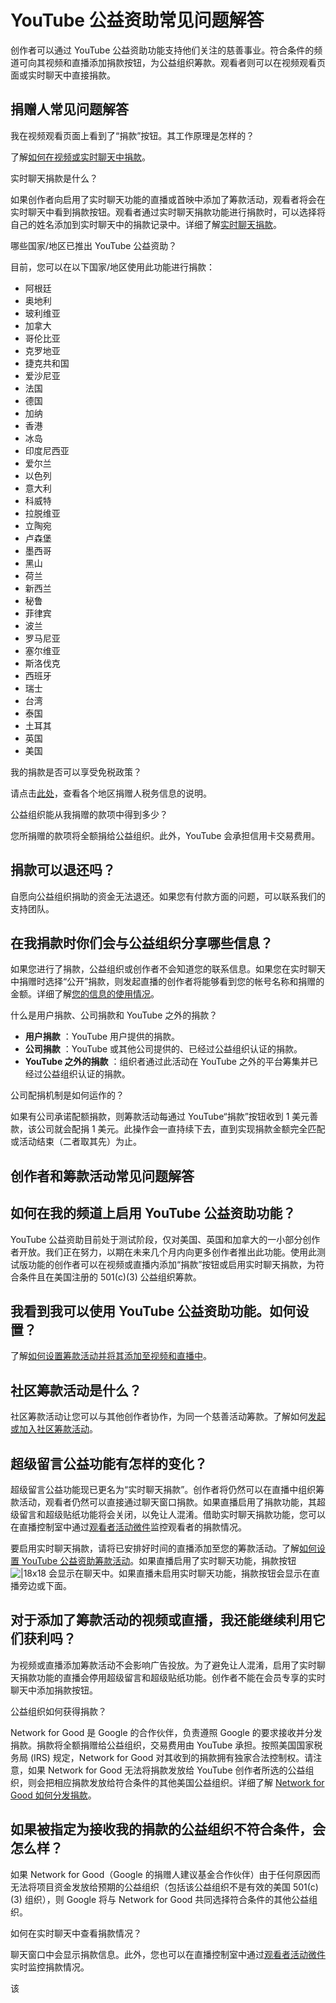 # YouTube 公益资助常见问题解答

创作者可以通过 YouTube 公益资助功能支持他们关注的慈善事业。符合条件的频道可向其视频和直播添加捐款按钮，为公益组织筹款。观看者则可以在视频观看页面或实时聊天中直接捐款。

## 捐赠人常见问题解答

我在视频观看页面上看到了“捐款”按钮。其工作原理是怎样的？

了解[如何在视频或实时聊天中捐款](https://support.google.com/youtube/answer/6318560)。

实时聊天捐款是什么？

如果创作者向启用了实时聊天功能的直播或首映中添加了筹款活动，观看者将会在实时聊天中看到捐款按钮。观看者通过实时聊天捐款功能进行捐款时，可以选择将自己的姓名添加到实时聊天中的捐款记录中。详细了解[实时聊天捐款](https://support.google.com/youtube/answer/6318560#live_chat)。

哪些国家/地区已推出 YouTube 公益资助？

目前，您可以在以下国家/地区使用此功能进行捐款：

* 阿根廷
* 奥地利
* 玻利维亚
* 加拿大
* 哥伦比亚
* 克罗地亚
* 捷克共和国
* 爱沙尼亚
* 法国
* 德国
* 加纳
* 香港
* 冰岛
* 印度尼西亚
* 爱尔兰
* 以色列
* 意大利
* 科威特
* 拉脱维亚
* 立陶宛
* 卢森堡
* 墨西哥
* 黑山
* 荷兰
* 新西兰
* 秘鲁
* 菲律宾
* 波兰
* 罗马尼亚
* 塞尔维亚
* 斯洛伐克
* 西班牙
* 瑞士
* 台湾
* 泰国
* 土耳其
* 英国
* 美国

我的捐款是否可以享受免税政策？

请点击[此处](https://support.google.com/donations/answer/7170406)，查看各个地区捐赠人税务信息的说明。

公益组织能从我捐赠的款项中得到多少？

您所捐赠的款项将全额捐给公益组织。此外，YouTube 会承担信用卡交易费用。

## 捐款可以退还吗？

自愿向公益组织捐助的资金无法退还。如果您有付款方面的问题，可以联系我们的支持团队。

## 在我捐款时你们会与公益组织分享哪些信息？

如果您进行了捐款，公益组织或创作者不会知道您的联系信息。如果您在实时聊天中捐赠时选择“公开”捐款，则发起直播的创作者将能够看到您的帐号名称和捐赠的金额。详细了解[您的信息的使用情况](https://support.google.com/donations/answer/7170406)。

什么是用户捐款、公司捐款和 YouTube 之外的捐款？

* **用户捐款** ：YouTube 用户提供的捐款。
* **公司捐款** ：YouTube 或其他公司提供的、已经过公益组织认证的捐款。
* **YouTube 之外的捐款** ：组织者通过此活动在 YouTube 之外的平台筹集并已经过公益组织认证的捐款。

公司配捐机制是如何运作的？

如果有公司承诺配额捐款，则筹款活动每通过 YouTube“捐款”按钮收到 1 美元善款，该公司就会配捐 1 美元。此操作会一直持续下去，直到实现捐款金额完全匹配或活动结束（二者取其先）为止。

 

## 创作者和筹款活动常见问题解答

## 如何在我的频道上启用 YouTube 公益资助功能？

YouTube 公益资助目前处于测试阶段，仅对美国、英国和加拿大的一小部分创作者开放。我们正在努力，以期在未来几个月内向更多创作者推出此功能。使用此测试版功能的创作者可以在视频或直播内添加“捐款”按钮或启用实时聊天捐款，为符合条件且在美国注册的 501(c)(3) 公益组织筹款。

## 我看到我可以使用 YouTube 公益资助功能。如何设置？

了解[如何设置筹款活动并将其添加至视频和直播中](https://support.google.com/youtube/answer/9457362)。

## 社区筹款活动是什么？

社区筹款活动让您可以与其他创作者协作，为同一个慈善活动筹款。了解如何[发起或加入社区筹款活动](https://support.google.com/youtube/answer/9457362)。

## 超级留言公益功能有怎样的变化？

超级留言公益功能现已更名为“实时聊天捐款”。创作者将仍然可以在直播中组织筹款活动，观看者仍然可以直接通过聊天窗口捐款。如果直播启用了捐款功能，其超级留言和超级贴纸功能将会关闭，以免让人混淆。借助实时聊天捐款功能，您可以在直播控制室中通过[观看者活动微件](https://support.google.com/youtube/thread/13737859)监控观看者的捐款情况。

要启用实时聊天捐款，请将已安排好时间的直播添加至您的筹款活动。了解[如何设置 YouTube 公益资助筹款活动](https://support.google.com/youtube/answer/9457362)。如果直播启用了实时聊天功能，捐款按钮 ![|18x18](https://lh3.googleusercontent.com/bkxzRKQa9sEFj45a7HIO2gXyEoW6Y7ZxsUaowTrdSO87Kg_sfQ4vonY_nucpSAuyifA=w18-h18) 会显示在聊天中。如果直播未启用实时聊天功能，捐款按钮会显示在直播旁边或下面。

## 对于添加了筹款活动的视频或直播，我还能继续利用它们获利吗？

为视频或直播添加筹款活动不会影响广告投放。为了避免让人混淆，启用了实时聊天捐款功能的直播会停用超级留言和超级贴纸功能。创作者不能在会员专享的实时聊天中添加捐款按钮。

公益组织如何获得捐款？

Network for Good 是 Google 的合作伙伴，负责遵照 Google 的要求接收并分发捐款。捐款将全额捐赠给公益组织，交易费用由 YouTube 承担。按照美国国家税务局 (IRS) 规定，Network for Good 对其收到的捐款拥有独家合法控制权。请注意，如果 Network for Good 无法将捐款发放给 YouTube 创作者所选的公益组织，则会把相应捐款发放给符合条件的其他美国公益组织。详细了解 [Network for Good 如何分发捐款](https://support.google.com/donations/answer/7170406)。

## 如果被指定为接收我的捐款的公益组织不符合条件，会怎么样？

如果 Network for Good（Google 的捐赠人建议基金合作伙伴）由于任何原因而无法将项目资金发放给预期的公益组织（包括该公益组织不是有效的美国 501(c)(3) 组织），则 Google 将与 Network for Good 共同选择符合条件的其他公益组织。

如何在实时聊天中查看捐款情况？

聊天窗口中会显示捐款信息。此外，您也可以在直播控制室中通过[观看者活动微件](https://youtu.be/Ok3qM3ecWJU?t=194)实时监控捐款情况。

该